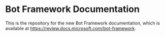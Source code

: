 # Bot Framework Documentation
This is the repository for the new Bot Framework documentation, which is available at https://review.docs.microsoft.com/bot-framework.
